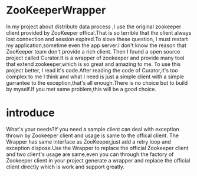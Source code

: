 # ZooKeeperWrapper
In my project about distribute data process ,I use the original zookeeper client provided by ZooKeeper offical.That is so terrible that the client always lost connection and session expired.To slove these question, I must restart my application,sometime even the app server.I don't know the reason that ZooKeeper team don't provide a rich client.
Then I found a open source project called Curator.It is a wrapper of zookeeper and provide many tool that extend zookeeper,which is so great and amazing to me.
To use this project better, I read it's code.After reading the code of Curator,it's too complex to me I think and what I need is just a simple client with a simple gurrantee to the exception,that's all enough.There is no choice but to build by myself.If you met same problem,this will be a good choice. 
# introduce
What's your needs?If you need a sample client can deal with  exception thrown by Zookeeper client and usage is same to the offical client.
The Wrapper has same interface as ZooKeeper,just add a retry loop and exception dispose.Use the Wrapper to replace the official Zookeeper client and two client's usage are same,even you can through the factory of Zookeeper client in your project generate a wrapper and replace the official client directly which is work and support greatly.
